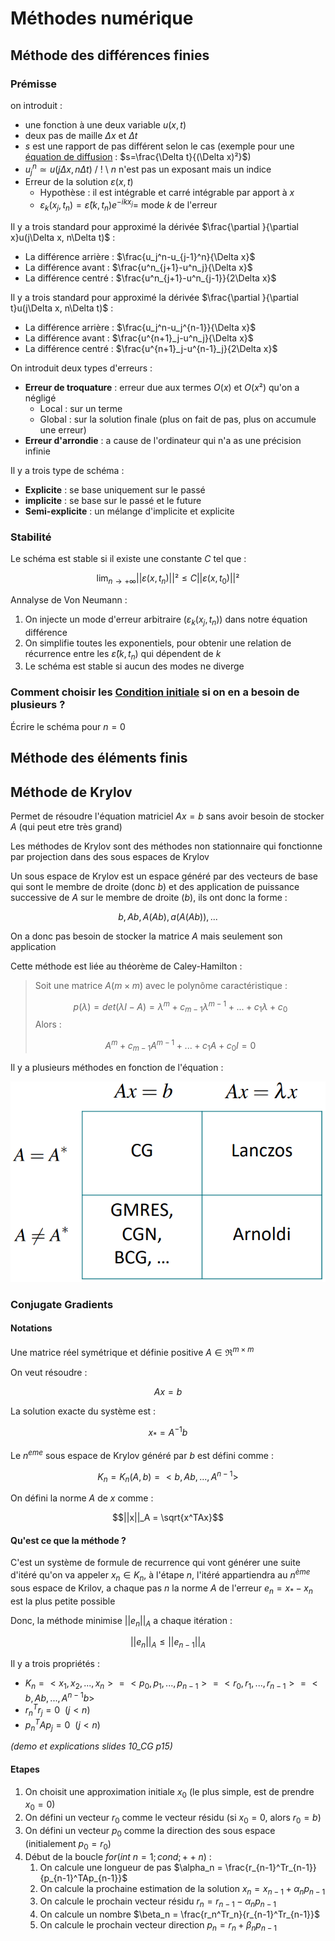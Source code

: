 # Méthodes numérique

## Méthode des différences finies

### Prémisse

on introduit :
- une fonction à une deux variable $u(x, t)$
- deux pas de maille $\Delta x$ et $\Delta t$
- $s$ est une rapport de pas différent selon le cas (exemple pour une [équation de diffusion](Equation%20de%20diffusion.md) : $s=\frac{\Delta t}{(\Delta x)²}$)
- $u_j^n \simeq u(j\Delta x, n \Delta t)$ / ! \\ $n$ n'est pas un exposant mais un indice
- Erreur de la solution $\varepsilon(x,t)$
	- Hypothèse : il est intégrable et carré intégrable par apport à $x$
	- $\varepsilon_k (x_j,t_n) = \hat \varepsilon(k,t_n)e^{-ikx_j}=$ mode $k$ de l'erreur

Il y a trois standard pour approximé la dérivée $\frac{\partial }{\partial x}u(j\Delta x, n\Delta t)$ :
- La différence arrière : $\frac{u_j^n-u_{j-1}^n}{\Delta x}$
- La différence avant : $\frac{u^n_{j+1}-u^n_j}{\Delta x}$
- La différence centré : $\frac{u^n_{j+1}-u^n_{j-1}}{2\Delta x}$

Il y a trois standard pour approximé la dérivée $\frac{\partial }{\partial t}u(j\Delta x, n\Delta t)$ :
- La différence arrière : $\frac{u_j^n-u_j^{n-1}}{\Delta x}$
- La différence avant : $\frac{u^{n+1}_j-u^n_j}{\Delta x}$
- La différence centré : $\frac{u^{n+1}_j-u^{n-1}_j}{2\Delta x}$

On introduit deux types d'erreurs :
- **Erreur de troquature** : erreur due aux termes $O(x)$ et $O(x²)$ qu'on a négligé
	- Local : sur un terme
	- Global : sur la solution finale (plus on fait de pas, plus on accumule une erreur)
- **Erreur d'arrondie** : a cause de l'ordinateur qui n'a as une précision infinie

Il y a trois type de schéma :
- **Explicite** : se base uniquement sur le passé
- **implicite** : se base sur le passé et le future
- **Semi-explicite** : un mélange d'implicite et explicite

### Stabilité

Le schéma est stable si il existe une constante $C$ tel que :

$$\lim_{n\rightarrow +\infty}{||\varepsilon(x,t_n)||²} \le C||\varepsilon(x,t_0)||²$$

Annalyse de Von Neumann :
1. On injecte un mode d'erreur arbitraire ($\varepsilon_k (x_j,t_n)$) dans notre équation différence
2. On simplifie toutes les exponentiels, pour obtenir une relation de récurrence entre les $\hat\varepsilon(k,t_n)$ qui dépendent de $k$
3. Le schéma est stable si aucun des modes ne diverge

### Comment choisir les [Condition initiale](Condition%20initiale.md) si on en a besoin de plusieurs ?

Écrire le schéma pour $n=0$

## Méthode des éléments finis


## Méthode de Krylov

Permet de résoudre l'équation matriciel $Ax=b$ sans avoir besoin de stocker $A$ (qui peut etre très grand)

Les méthodes de Krylov sont des méthodes non stationnaire qui fonctionne par projection dans des sous espaces de Krylov

Un sous espace de Krylov est un espace généré par des vecteurs de base qui sont le membre de droite (donc $b$) et des application de puissance successive de $A$ sur le membre de droite ($b$), ils ont donc la forme :

$$b, Ab, A(Ab) , a(A(Ab)), ...$$

On a donc pas besoin de stocker la matrice $A$ mais seulement son application

Cette méthode est liée au théorème de Caley-Hamilton :

> Soit une matrice $A (m\times m)$ avec le polynôme caractéristique : 
> 
> $$p(\lambda)=det(\lambda I-A)=\lambda^m+c_{m-1}\lambda^{m-1}+...+c_1\lambda+c_0$$
> Alors :
>
>$$A^m+c_{m-1}A^{m-1}+...+c_1A+c_0I=0$$

Il y a plusieurs méthodes en fonction de l'équation :

![](attachments/Pasted%20image%2020230718144056.png)

### Conjugate Gradients

#### Notations

Une matrice réel symétrique et définie positive $A\in \Re^{m\times m}$

On veut résoudre :

$$Ax=b$$

La solution exacte du système est :

$$x_* = A^{-1}b$$

Le $n^{eme}$ sous espace de Krylov généré par $b$ est défini comme :

$$K_n = K_n(A,b) = <b, Ab, ..., A^{n-1}>$$

On défini la norme $A$ de $x$ comme :

$$||x||_A = \sqrt{x^TAx}$$

#### Qu'est ce que la méthode ?

C'est un système de formule de recurrence qui vont générer une suite d'itéré qu'on va appeler $x_n\in K_n$, à l'étape $n$, l'itéré appartiendra au $n^{ème}$ sous espace de Krilov, a chaque pas $n$ la norme $A$ de l'erreur $e_n = x_*-x_n$ est la plus petite possible

Donc, la méthode minimise $||e_n||_A$ a chaque itération :

$$||e_n||_A\le ||e_{n-1}||_A$$

Il y a trois propriétés :
- $K_n = <x_1, x_2, ..., x_n> = <p_0, p_1, ..., p_{n-1}> = <r_0, r_1, ..., r_{n-1}> = <b, Ab, ..., A^{n-1}b>$
- $r_n^Tr_j=0 \ \ (j < n)$
- $p_n^TAp_j=0 \ \ (j < n)$

*(demo et explications slides 10_CG p15)*

#### Etapes

1. On choisit une approximation initiale $x_0$ (le plus simple, est de prendre $x_0=0$)
2. On défini un vecteur $r_0$ comme le vecteur résidu (si $x_0 = 0$, alors $r_0 = b$)
3. On défini un vecteur $p_0$ comme la direction des sous espace (initialement $p_0=r_0$)
4. Début de la boucle $for(int \ n = 1; cond; ++n)$ :
	1. On calcule une longueur de pas $\alpha_n = \frac{r_{n-1}^Tr_{n-1}}{p_{n-1}^TAp_{n-1}}$
	2. On calcule la prochaine estimation de la solution $x_n = x_{n-1}+\alpha_np_{n-1}$
	3. On calcule le prochain vecteur résidu $r_n = r_{n-1}-\alpha_np_{n-1}$
	4. On calcule un nombre $\beta_n = \frac{r_n^Tr_n}{r_{n-1}^Tr_{n-1}}$
	5. On calcule le prochain vecteur direction $p_n=r_n+\beta_np_{n-1}$